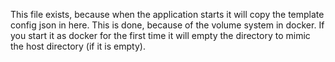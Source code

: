 This file exists, because when the application starts it will copy the template config json in here.
This is done, because of the volume system in docker. 
If you start it as docker for the first time it will empty the directory to mimic the host directory (if it is empty).